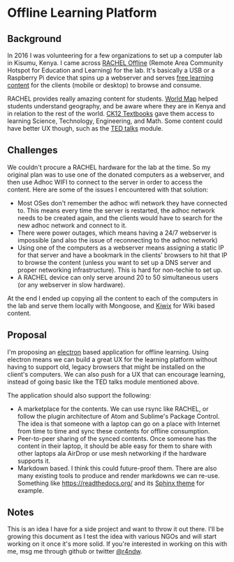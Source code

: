 # Offline Learning Platform

## Background
In 2016 I was volunteering for a few organizations to set up a computer lab in Kisumu, Kenya. I came across [RACHEL Offline](http://dev.worldpossible.org/cgi/rachelmods.pl) (Remote Area Community Hotspot for Education and Learning) for the lab. It's basically a USB or a Raspberry Pi device that spins up a webserver and serves [free learning content](http://dev.worldpossible.org/cgi/rachelmods.pl) for the clients (mobile or desktop) to browse and consume.

RACHEL provides really amazing content for students. [World Map](http://dev.worldpossible.org/cgi/viewmod.pl?module_id=89) helped students understand geography, and be aware where they are in Kenya and in relation to the rest of the world. [CK12 Textbooks](http://dev.worldpossible.org/cgi/viewmod.pl?module_id=21) gave them access to learning Science, Technology, Engineering, and Math. Some content could have better UX though, such as the [TED talks](http://dev.worldpossible.org/mods/en-TED/) module.

## Challenges
We couldn't procure a RACHEL hardware for the lab at the time. So my original plan was to use one of the donated computers as a webserver, and then use Adhoc WIFI to connect to the server in order to access the content. Here are some of the issues I encountered with that solution:

* Most OSes don't remember the adhoc wifi network they have connected to. This means every time the server is restarted, the adhoc network needs to be created again, and the clients would have to search for the new adhoc network and connect to it.
* There were power outages, which means having a 24/7 webserver is impossible (and also the issue of reconnecting to the adhoc network)
* Using one of the computers as a webserver means assigning a static IP for that server and have a bookmark in the clients' browsers to hit that IP to browse the content (unless you want to set up a DNS server and proper networking infrastructure). This is hard for non-techie to set up.
* A RACHEL device can only serve around 20 to 50 simultaneous users (or any webserver in slow hardware).

At the end I ended up copying all the content to each of the computers in the lab and serve them locally with Mongoose, and [Kiwix](http://www.kiwix.org/) for Wiki based content.

## Proposal
I'm proposing an [electron](https://electron.atom.io/) based application for offline learning. Using electron means we can build a great UX for the learning platform without having to support old, legacy browsers that might be installed on the client's computers. We can also push for a UX that can encourage learning, instead of going basic like the TED talks module mentioned above.

The application should also support the following:

* A marketplace for the contents. We can use rsync like RACHEL, or follow the plugin architecture of Atom and Sublime's Package Control. The idea is that someone with a laptop can go on a place with Internet from time to time and sync these contents for offline consumption.
* Peer-to-peer sharing of the synced contents. Once someone has the content in their laptop, it should be able easy for them to share with other laptops ala AirDrop or use mesh networking if the hardware supports it.
* Markdown based. I think this could future-proof them. There are also many existing tools to produce and render markdowns we can re-use. Something like https://readthedocs.org/ and its [Sphinx theme](https://github.com/rtfd/sphinx_rtd_theme) for example.

## Notes
This is an idea I have for a side project and want to throw it out there. I'll be growing this document as I test the idea with various NGOs and will start working on it once it's more solid. If you're interested in working on this with me, msg me through github or twitter [@r4ndw](https://twitter.com/r4ndw).
